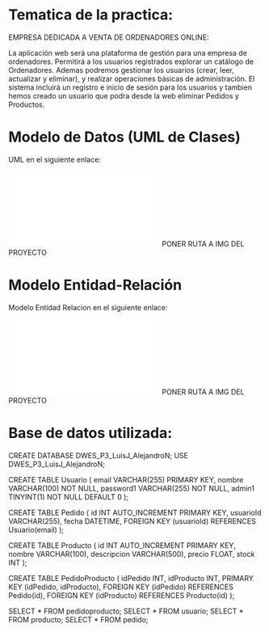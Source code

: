 # Tematica de la practica:

EMPRESA DEDICADA A VENTA DE ORDENADORES ONLINE:

La aplicación web será una plataforma de gestión para una empresa de ordenadores.
Permitirá a los usuarios registrados explorar un catálogo de Ordenadores.
Ademas podremos gestionar los usuarios (crear, leer, actualizar y eliminar), y realizar operaciones básicas de administración. El sistema incluirá un registro e inicio de sesión para los usuarios y tambien hemos creado un usuario que podra desde la web eliminar Pedidos y Productos.


# Modelo de Datos (UML de Clases)

UML en el siguiente enlace:

![UML](./admin.php) PONER RUTA A IMG DEL PROYECTO


# Modelo Entidad-Relación
Modelo Entidad Relacion en el siguiente enlace:

![Modelo ER](./admin.php) PONER RUTA A IMG DEL PROYECTO


# Base de datos utilizada:
CREATE DATABASE DWES_P3_LuisJ_AlejandroN;
USE DWES_P3_LuisJ_AlejandroN;

CREATE TABLE Usuario (
    email VARCHAR(255) PRIMARY KEY,
    nombre VARCHAR(100) NOT NULL,
    password1 VARCHAR(255) NOT NULL,
    admin1 TINYINT(1) NOT NULL DEFAULT 0
);


CREATE TABLE Pedido (
    id INT AUTO_INCREMENT PRIMARY KEY,
    usuarioId VARCHAR(255),
    fecha DATETIME,
    FOREIGN KEY (usuarioId) REFERENCES Usuario(email)
);

CREATE TABLE Producto (
    id INT AUTO_INCREMENT PRIMARY KEY,
    nombre VARCHAR(100),
    descripcion VARCHAR(500),
    precio FLOAT,
    stock INT
);

CREATE TABLE PedidoProducto (
    idPedido INT,
    idProducto INT,
    PRIMARY KEY (idPedido, idProducto),
    FOREIGN KEY (idPedido) REFERENCES Pedido(id),
    FOREIGN KEY (idProducto) REFERENCES Producto(id)
);


SELECT * FROM pedidoproducto;
SELECT * FROM usuario;
SELECT * FROM producto;
SELECT * FROM pedido;

